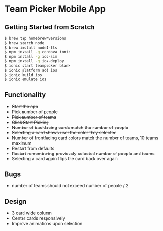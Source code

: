 # Team Picker Mobile App

## Getting Started from Scratch

```sh
$ brew tap homebrew/versions
$ brew search node
$ brew install node4-lts
$ npm install -g cordova ionic
$ npm install -g ios-sim
$ npm install -g ios-deploy
$ ionic start teampicker blank
$ ionic platform add ios
$ ionic build ios
$ ionic emulate ios
```

## Functionality
- ~~Start the app~~
- ~~Pick number of people~~
- ~~Pick number of teams~~
- ~~Click Start Picking~~
- ~~Number of backfacing cards match the number of people~~
- ~~Selecting a card shows user the color they selected~~
- Number of frontfacing card colors match the number of teams, 10 teams maximum
- Restart from defaults
- Restart remembering previously selected number of people and teams
- Selecting a card again flips the card back over again

## Bugs
- number of teams should not exceed number of people / 2

## Design
- 3 card wide column
- Center cards responsively
- Improve animations upon selection
